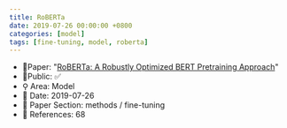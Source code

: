 ```yaml
---
title: RoBERTa
date: 2019-07-26 00:00:00 +0800
categories: [model]
tags: [fine-tuning, model, roberta]
---
```


- 📙Paper: "[RoBERTa: A Robustly Optimized BERT Pretraining Approach](https://www.semanticscholar.org/paper/RoBERTa%3A-A-Robustly-Optimized-BERT-Pretraining-Liu-Ott/077f8329a7b6fa3b7c877a57b81eb6c18b5f87de)"
- 🔑Public: ✅
- ⚲ Area: Model
- 📅 Date: 2019-07-26
- 🔎 Paper Section: methods / fine-tuning
- 📝 References: 68
